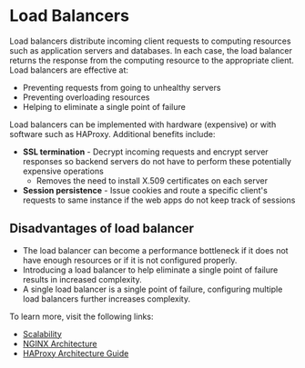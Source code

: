 # Load Balancers

Load balancers distribute incoming client requests to computing resources such as application servers and databases. In each case, the load balancer returns the response from the computing resource to the appropriate client. Load balancers are effective at:

- Preventing requests from going to unhealthy servers
- Preventing overloading resources
- Helping to eliminate a single point of failure

Load balancers can be implemented with hardware (expensive) or with software such as HAProxy. Additional benefits include:

- **SSL termination** - Decrypt incoming requests and encrypt server responses so backend servers do not have to perform these potentially expensive operations
  - Removes the need to install X.509 certificates on each server
- **Session persistence** - Issue cookies and route a specific client's requests to same instance if the web apps do not keep track of sessions

## Disadvantages of load balancer

- The load balancer can become a performance bottleneck if it does not have enough resources or if it is not configured properly.
- Introducing a load balancer to help eliminate a single point of failure results in increased complexity.
- A single load balancer is a single point of failure, configuring multiple load balancers further increases complexity.

To learn more, visit the following links:

- [Scalability](https://cs.fyi/guide/scalability-for-dummies)
- [NGINX Architecture](https://www.nginx.com/blog/inside-nginx-how-we-designed-for-performance-scale/)
- [HAProxy Architecture Guide](http://www.haproxy.org/download/1.2/doc/architecture.txt)
